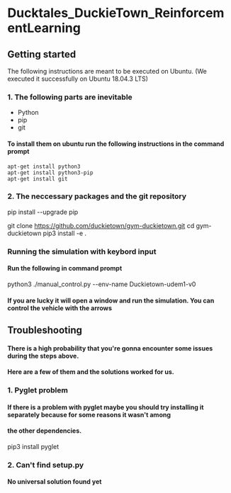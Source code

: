 # Ducktales_DuckieTown_ReinforcementLearning

## Getting started

The following instructions are meant to be executed on Ubuntu. (We executed it successfully on Ubuntu 18.04.3 LTS)

### 1. The following parts are inevitable

- Python
- pip
- git

#### To install them on ubuntu run the following instructions in the command prompt
```
apt-get install python3
apt-get install python3-pip
apt-get install git
```
### 2. The neccessary packages and the git repository

pip install --upgrade pip

git clone https://github.com/duckietown/gym-duckietown.git
cd gym-duckietown
pip3 install -e .

### Running the simulation with keybord input
#### Run the following in command prompt

python3 ./manual_control.py --env-name Duckietown-udem1-v0

#### If you are lucky it will open a window and run the simulation. You can control the vehicle with the arrows

## Troubleshooting

#### There is a high probability that you're gonna encounter some issues during the steps above.
#### Here are a few of them and the solutions worked for us.

### 1. Pyglet problem
#### If there is a problem with pyglet maybe you should try installing it separately because for some reasons it wasn't among
#### the other dependencies.
pip3 install pyglet

### 2. Can't find setup.py
#### No universal solution found yet
